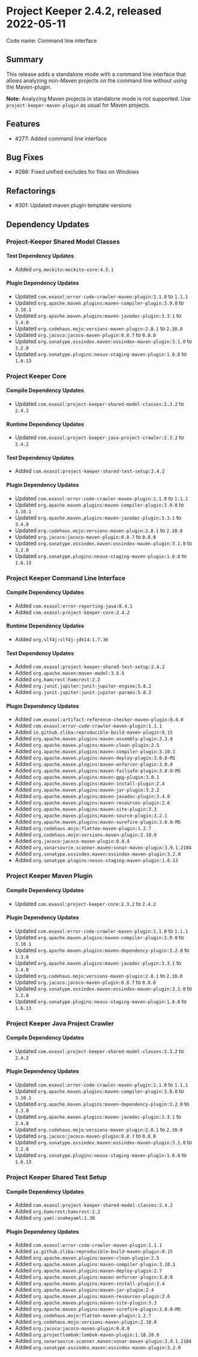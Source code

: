 # Project Keeper 2.4.2, released 2022-05-11

Code name: Command line interface

## Summary

This release adds a standalone mode with a command line interface that allows analyzing non-Maven projects on the command line without using the Maven-plugin.

**Note:** Analyzing Maven projects in standalone mode is not supported. Use `project-keeper-maven-plugin` as usual for Maven projects.

## Features

* #277: Added command line interface

## Bug Fixes

* #286: Fixed unified excludes for files on Windows

## Refactorings

* #301: Updated maven plugin template versions

## Dependency Updates

### Project-Keeper Shared Model Classes

#### Test Dependency Updates

* Added `org.mockito:mockito-core:4.5.1`

#### Plugin Dependency Updates

* Updated `com.exasol:error-code-crawler-maven-plugin:1.1.0` to `1.1.1`
* Updated `org.apache.maven.plugins:maven-compiler-plugin:3.9.0` to `3.10.1`
* Updated `org.apache.maven.plugins:maven-javadoc-plugin:3.3.1` to `3.4.0`
* Updated `org.codehaus.mojo:versions-maven-plugin:2.8.1` to `2.10.0`
* Updated `org.jacoco:jacoco-maven-plugin:0.8.7` to `0.8.8`
* Updated `org.sonatype.ossindex.maven:ossindex-maven-plugin:3.1.0` to `3.2.0`
* Updated `org.sonatype.plugins:nexus-staging-maven-plugin:1.6.8` to `1.6.13`

### Project Keeper Core

#### Compile Dependency Updates

* Updated `com.exasol:project-keeper-shared-model-classes:2.3.2` to `2.4.2`

#### Runtime Dependency Updates

* Updated `com.exasol:project-keeper-java-project-crawler:2.3.2` to `2.4.2`

#### Test Dependency Updates

* Added `com.exasol:project-keeper-shared-test-setup:2.4.2`

#### Plugin Dependency Updates

* Updated `com.exasol:error-code-crawler-maven-plugin:1.1.0` to `1.1.1`
* Updated `org.apache.maven.plugins:maven-compiler-plugin:3.9.0` to `3.10.1`
* Updated `org.apache.maven.plugins:maven-javadoc-plugin:3.3.1` to `3.4.0`
* Updated `org.codehaus.mojo:versions-maven-plugin:2.8.1` to `2.10.0`
* Updated `org.jacoco:jacoco-maven-plugin:0.8.7` to `0.8.8`
* Updated `org.sonatype.ossindex.maven:ossindex-maven-plugin:3.1.0` to `3.2.0`
* Updated `org.sonatype.plugins:nexus-staging-maven-plugin:1.6.8` to `1.6.13`

### Project Keeper Command Line Interface

#### Compile Dependency Updates

* Added `com.exasol:error-reporting-java:0.4.1`
* Added `com.exasol:project-keeper-core:2.4.2`

#### Runtime Dependency Updates

* Added `org.slf4j:slf4j-jdk14:1.7.36`

#### Test Dependency Updates

* Added `com.exasol:project-keeper-shared-test-setup:2.4.2`
* Added `org.apache.maven:maven-model:3.8.5`
* Added `org.hamcrest:hamcrest:2.2`
* Added `org.junit.jupiter:junit-jupiter-engine:5.8.2`
* Added `org.junit.jupiter:junit-jupiter-params:5.8.2`

#### Plugin Dependency Updates

* Added `com.exasol:artifact-reference-checker-maven-plugin:0.4.0`
* Added `com.exasol:error-code-crawler-maven-plugin:1.1.1`
* Added `io.github.zlika:reproducible-build-maven-plugin:0.15`
* Added `org.apache.maven.plugins:maven-assembly-plugin:3.3.0`
* Added `org.apache.maven.plugins:maven-clean-plugin:2.5`
* Added `org.apache.maven.plugins:maven-compiler-plugin:3.10.1`
* Added `org.apache.maven.plugins:maven-deploy-plugin:3.0.0-M1`
* Added `org.apache.maven.plugins:maven-enforcer-plugin:3.0.0`
* Added `org.apache.maven.plugins:maven-failsafe-plugin:3.0.0-M5`
* Added `org.apache.maven.plugins:maven-gpg-plugin:3.0.1`
* Added `org.apache.maven.plugins:maven-install-plugin:2.4`
* Added `org.apache.maven.plugins:maven-jar-plugin:3.2.2`
* Added `org.apache.maven.plugins:maven-javadoc-plugin:3.4.0`
* Added `org.apache.maven.plugins:maven-resources-plugin:2.6`
* Added `org.apache.maven.plugins:maven-site-plugin:3.3`
* Added `org.apache.maven.plugins:maven-source-plugin:3.2.1`
* Added `org.apache.maven.plugins:maven-surefire-plugin:3.0.0-M5`
* Added `org.codehaus.mojo:flatten-maven-plugin:1.2.7`
* Added `org.codehaus.mojo:versions-maven-plugin:2.10.0`
* Added `org.jacoco:jacoco-maven-plugin:0.8.8`
* Added `org.sonarsource.scanner.maven:sonar-maven-plugin:3.9.1.2184`
* Added `org.sonatype.ossindex.maven:ossindex-maven-plugin:3.2.0`
* Added `org.sonatype.plugins:nexus-staging-maven-plugin:1.6.13`

### Project Keeper Maven Plugin

#### Compile Dependency Updates

* Updated `com.exasol:project-keeper-core:2.3.2` to `2.4.2`

#### Plugin Dependency Updates

* Updated `com.exasol:error-code-crawler-maven-plugin:1.1.0` to `1.1.1`
* Updated `org.apache.maven.plugins:maven-compiler-plugin:3.9.0` to `3.10.1`
* Updated `org.apache.maven.plugins:maven-dependency-plugin:3.2.0` to `3.3.0`
* Updated `org.apache.maven.plugins:maven-javadoc-plugin:3.3.1` to `3.4.0`
* Updated `org.codehaus.mojo:versions-maven-plugin:2.8.1` to `2.10.0`
* Updated `org.jacoco:jacoco-maven-plugin:0.8.7` to `0.8.8`
* Updated `org.sonatype.ossindex.maven:ossindex-maven-plugin:3.1.0` to `3.2.0`
* Updated `org.sonatype.plugins:nexus-staging-maven-plugin:1.6.8` to `1.6.13`

### Project Keeper Java Project Crawler

#### Compile Dependency Updates

* Updated `com.exasol:project-keeper-shared-model-classes:2.3.2` to `2.4.2`

#### Plugin Dependency Updates

* Updated `com.exasol:error-code-crawler-maven-plugin:1.1.0` to `1.1.1`
* Updated `org.apache.maven.plugins:maven-compiler-plugin:3.9.0` to `3.10.1`
* Updated `org.apache.maven.plugins:maven-dependency-plugin:3.2.0` to `3.3.0`
* Updated `org.apache.maven.plugins:maven-javadoc-plugin:3.3.1` to `3.4.0`
* Updated `org.codehaus.mojo:versions-maven-plugin:2.8.1` to `2.10.0`
* Updated `org.jacoco:jacoco-maven-plugin:0.8.7` to `0.8.8`
* Updated `org.sonatype.ossindex.maven:ossindex-maven-plugin:3.1.0` to `3.2.0`
* Updated `org.sonatype.plugins:nexus-staging-maven-plugin:1.6.8` to `1.6.13`

### Project Keeper Shared Test Setup

#### Compile Dependency Updates

* Added `com.exasol:project-keeper-shared-model-classes:2.4.2`
* Added `org.hamcrest:hamcrest:2.2`
* Added `org.yaml:snakeyaml:1.30`

#### Plugin Dependency Updates

* Added `com.exasol:error-code-crawler-maven-plugin:1.1.1`
* Added `io.github.zlika:reproducible-build-maven-plugin:0.15`
* Added `org.apache.maven.plugins:maven-clean-plugin:2.5`
* Added `org.apache.maven.plugins:maven-compiler-plugin:3.10.1`
* Added `org.apache.maven.plugins:maven-deploy-plugin:2.7`
* Added `org.apache.maven.plugins:maven-enforcer-plugin:3.0.0`
* Added `org.apache.maven.plugins:maven-install-plugin:2.4`
* Added `org.apache.maven.plugins:maven-jar-plugin:2.4`
* Added `org.apache.maven.plugins:maven-resources-plugin:2.6`
* Added `org.apache.maven.plugins:maven-site-plugin:3.3`
* Added `org.apache.maven.plugins:maven-surefire-plugin:3.0.0-M5`
* Added `org.codehaus.mojo:flatten-maven-plugin:1.2.7`
* Added `org.codehaus.mojo:versions-maven-plugin:2.10.0`
* Added `org.jacoco:jacoco-maven-plugin:0.8.8`
* Added `org.projectlombok:lombok-maven-plugin:1.18.20.0`
* Added `org.sonarsource.scanner.maven:sonar-maven-plugin:3.9.1.2184`
* Added `org.sonatype.ossindex.maven:ossindex-maven-plugin:3.2.0`
